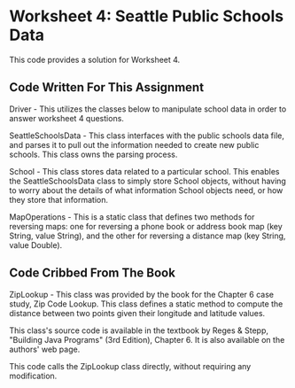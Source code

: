 # Worksheet 4: Seattle Public Schools Data

This code provides a solution for Worksheet 4.

## Code Written For This Assignment

Driver - This utilizes the classes below to manipulate school data 
in order to answer worksheet 4 questions.

SeattleSchoolsData - This class interfaces with the public schools data file,
and parses it to pull out the information needed to create new public schools.
This class owns the parsing process.

School - This class stores data related to a particular school. This enables
the SeattleSchoolsData class to simply store School objects, without having
to worry about the details of what information School objects need,
or how they store that information.

MapOperations - This is a static class that defines two methods for reversing maps:
one for reversing a phone book or address book map (key String, value String),
and the other for reversing a distance map (key String, value Double).

## Code Cribbed From The Book

ZipLookup - This class was provided by the book for the Chapter 6 
case study, Zip Code Lookup. This class defines a static method to 
compute the distance between two points given their longitude and latitude
values. 

This class's source code is available in the textbook by Reges & Stepp, 
"Building Java Programs" (3rd Edition), Chapter 6. It is also 
available on the authors' web page.

This code calls the ZipLookup class directly, without requiring any modification.

